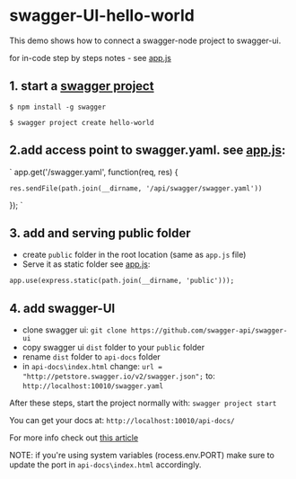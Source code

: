 # swagger-UI-hello-world
This demo shows how to connect a swagger-node project to swagger-ui.

for in-code step by steps notes - see [app.js](https://github.com/Webiks/swagger-UI-hello-world\app.js)

## 1. start a [swagger project](https://www.npmjs.com/package/swagger)
`$ npm install -g swagger`

`$ swagger project create hello-world`


## 2.add access point to swagger.yaml. see [app.js](https://github.com/Webiks/swagger-UI-hello-world\app):
`
app.get('/swagger.yaml', function(req, res) {

    res.sendFile(path.join(__dirname, '/api/swagger/swagger.yaml'))

});
`
## 3. add and serving public folder
* create `public` folder in the root location (same as `app.js` file)
* Serve it as static folder see [app.js](https://github.com/Webiks/swagger-UI-hello-world\app):

`
app.use(express.static(path.join(__dirname, 'public')));
`
## 4. add swagger-UI

* clone swagger ui: `git clone https://github.com/swagger-api/swagger-ui`
* copy swagger ui `dist` folder to your `public` folder
* rename `dist` folder to `api-docs` folder
* in `api-docs\index.html` change:
`url = "http://petstore.swagger.io/v2/swagger.json";`
to:
`http://localhost:10010/swagger.yaml`


After these steps, start the project normally with:
`swagger project start`

You can get your docs at: `http://localhost:10010/api-docs/`

For more info check out [this article](http://mherman.org/blog/2016/05/26/swagger-and-nodejs/#.WUeECH6GM8p)

NOTE: if you're using system variables (rocess.env.PORT) make sure to update
the port in `api-docs\index.html` accordingly.
